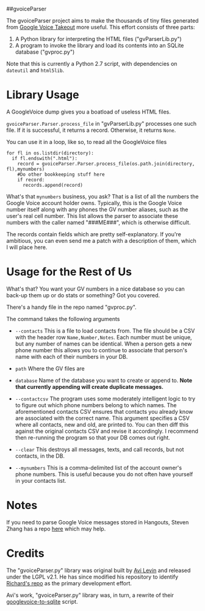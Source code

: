 ##gvoiceParser

The gvoiceParser project aims to make the thousands of tiny files generated from
[Google Voice Takeout][1] more useful. This effort consists of three parts:

 1. A Python library for interpreting the HTML files ("gvParserLib.py")
 2. A program to invoke the library and load its contents into an SQLite
    database ("gvproc.py")

Note that this is currently a Python 2.7 script, with dependencies on `dateutil`
and `html5lib`.

Library Usage
=============
A GoogleVoice dump gives you a boatload of useless HTML files.

`gvoiceParser.Parser.process_file` in "gvParserLib.py" processes one such file.
If it is successful, it returns a record. Otherwise, it returns `None`.

You can use it in a loop, like so, to read all the GoogleVoice files

    for fl in os.listdir(directory):
      if fl.endswith(".html"):
        record = gvoiceParser.Parser.process_file(os.path.join(directory, fl),mynumbers)
        #Do other bookkeeping stuff here
        if record:
          records.append(record)

What's that `mynumbers` business, you ask? That is a list of all the numbers the
Google Voice account holder owns. Typically, this is the Google Voice number
itself along with any phones the GV number aliases, such as the user's real cell
number. This list allows the parser to associate these numbers with the caller
named "###ME###", which is otherwise difficult.

The records contain fields which are pretty self-explanatory. If you're
ambitious, you can even send me a patch with a description of them, which I will
place here.

Usage for the Rest of Us
========================

What's that? You want your GV numbers in a nice database so you can back-up them
up or do stats or something? Got you covered.

There's a handy file in the repo named "gvproc.py".

The command takes the following arguments

 * `--contacts` This is a file to load contacts from.
   The file should be a CSV with the header row `Name,Number,Notes`.
   Each number must be unique, but any number of names can be identical.
   When a person gets a new phone number this allows you to continue to
   associate that person's name with each of their numbers in your DB.

 * `path` Where the GV files are

 * `database` Name of the database you want to create or append to.
   **Note that currently appending will create duplicate messages.**

 * `--contactcsv` The program uses some moderately intelligent logic to try to
   figure out which phone numbers belong to which names. The aforementioned
   contacts CSV ensures that contacts you already know are associated with the
   correct name. This argument specifies a CSV where all contacts, new and old,
   are printed to. You can then diff this against the original contacts CSV and
   revise it accordingly. I recommend then re-running the program so that your
   DB comes out right.

 * `--clear` This destroys all messages, texts, and call records, but not
   contacts, in the DB.

 * `--mynumbers` This is a comma-delimited list of the account owner's phone
   numbers. This is useful because you do not often have yourself in your
   contacts list.

Notes
=====

If you need to parse Google Voice messages stored in Hangouts, Steven Zhang has
a repo [here][3] which may help.

Credits
=======
The "gvoiceParser.py" library was original built by [Avi
Levin](https://github.com/Arithmomaniac) and released under the LGPL v2.1. He
has since modified his repository to identify [Richard's
repo](https://github.com/r-barnes/gvoiceParser) as the primary development
effort.

Avi's work, "gvoiceParser.py" library was, in turn, a rewrite of their
[googlevoice-to-sqlite][2] script.

  [1]: https://www.google.com/settings/takeout
  [2]: https://code.google.com/p/googlevoice-to-sqlite/
  [3]: https://github.com/stevenqzhang/hangout-slack-import